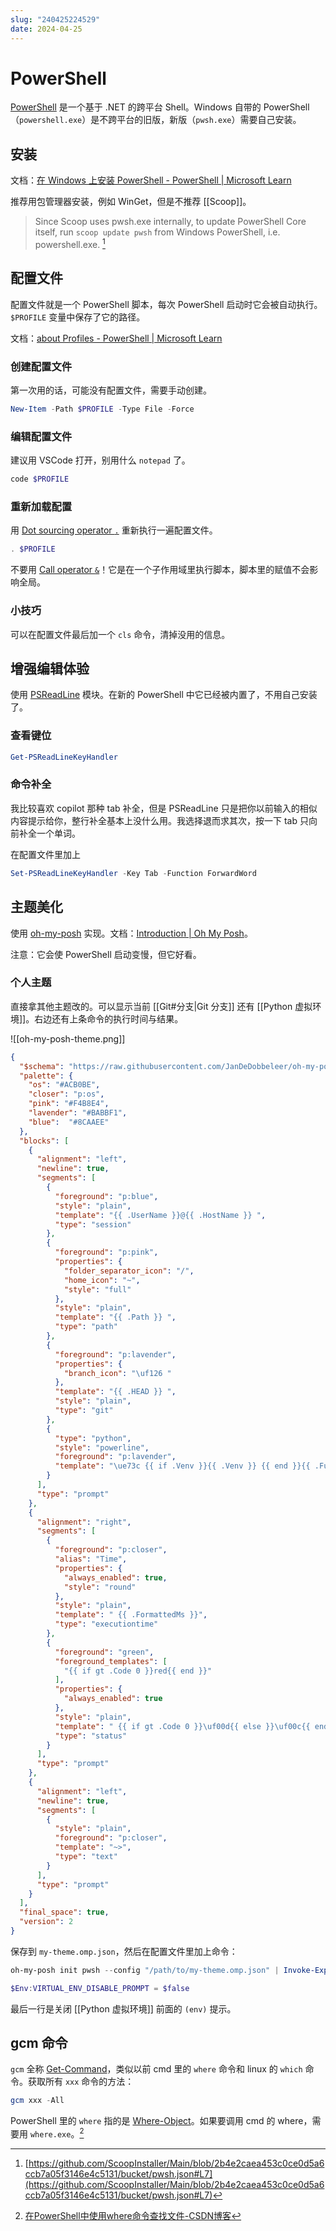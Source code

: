 ```yaml
---
slug: "240425224529"
date: 2024-04-25
---
```


# PowerShell

[PowerShell](https://github.com/PowerShell/PowerShell) 是一个基于 .NET 的跨平台 Shell。Windows 自带的 PowerShell（`powershell.exe`）是不跨平台的旧版，新版（`pwsh.exe`）需要自己安装。

## 安装

文档：[在 Windows 上安装 PowerShell - PowerShell | Microsoft Learn](https://learn.microsoft.com/zh-cn/powershell/scripting/install/installing-powershell-on-windows)

推荐用包管理器安装，例如 WinGet，但是不推荐 [[Scoop]]。

> Since Scoop uses pwsh.exe internally, to update PowerShell Core itself, run `scoop update pwsh` from Windows PowerShell, i.e. powershell.exe. [^1]

## 配置文件

配置文件就是一个 PowerShell 脚本，每次 PowerShell 启动时它会被自动执行。`$PROFILE` 变量中保存了它的路径。

文档：[about Profiles - PowerShell | Microsoft Learn](https://learn.microsoft.com/en-us/powershell/module/microsoft.powershell.core/about/about_profiles)

### 创建配置文件

第一次用的话，可能没有配置文件，需要手动创建。

``` powershell
New-Item -Path $PROFILE -Type File -Force
```

### 编辑配置文件

建议用 VSCode 打开，别用什么 `notepad` 了。

``` powershell
code $PROFILE
```

### 重新加载配置

用 [Dot sourcing operator `.`](https://learn.microsoft.com/en-us/powershell/module/microsoft.powershell.core/about/about_operators#dot-sourcing-operator-) 重新执行一遍配置文件。

``` powershell
. $PROFILE
```

不要用 [Call operator `&`](https://learn.microsoft.com/en-us/powershell/module/microsoft.powershell.core/about/about_operators?view=powershell-7.4#call-operator-)！它是在一个子作用域里执行脚本，脚本里的赋值不会影响全局。

### 小技巧

可以在配置文件最后加一个 `cls` 命令，清掉没用的信息。

## 增强编辑体验

使用 [PSReadLine](https://github.com/PowerShell/PSReadLine) 模块。在新的 PowerShell 中它已经被内置了，不用自己安装了。

### 查看键位

``` powershell
Get-PSReadLineKeyHandler
```

### 命令补全

我比较喜欢 copilot 那种 tab 补全，但是 PSReadLine 只是把你以前输入的相似内容提示给你，整行补全基本上没什么用。我选择退而求其次，按一下 tab 只向前补全一个单词。

在配置文件里加上

``` powershell
Set-PSReadLineKeyHandler -Key Tab -Function ForwardWord
```

## 主题美化

使用 [oh-my-posh](https://github.com/JanDeDobbeleer/oh-my-posh) 实现。文档：[Introduction | Oh My Posh](https://ohmyposh.dev/docs/)。

注意：它会使 PowerShell 启动变慢，但它好看。

### 个人主题

直接拿其他主题改的。可以显示当前 [[Git#分支|Git 分支]] 还有 [[Python 虚拟环境]]。右边还有上条命令的执行时间与结果。

![[oh-my-posh-theme.png]]

``` json
{  
  "$schema": "https://raw.githubusercontent.com/JanDeDobbeleer/oh-my-posh/main/themes/schema.json",  
  "palette": {  
    "os": "#ACB0BE",  
    "closer": "p:os",  
    "pink": "#F4B8E4",  
    "lavender": "#BABBF1",  
    "blue":  "#8CAAEE"  
  },  
  "blocks": [  
    {  
      "alignment": "left",  
      "newline": true,  
      "segments": [  
        {  
          "foreground": "p:blue",  
          "style": "plain",  
          "template": "{{ .UserName }}@{{ .HostName }} ",  
          "type": "session"  
        },  
        {  
          "foreground": "p:pink",  
          "properties": {  
            "folder_separator_icon": "/",  
            "home_icon": "~",  
            "style": "full"  
          },  
          "style": "plain",  
          "template": "{{ .Path }} ",  
          "type": "path"  
        },  
        {  
          "foreground": "p:lavender",  
          "properties": {  
            "branch_icon": "\uf126 "  
          },  
          "template": "{{ .HEAD }} ",  
          "style": "plain",  
          "type": "git"  
        },  
        {  
          "type": "python",  
          "style": "powerline",  
          "foreground": "p:lavender",  
          "template": "\ue73c {{ if .Venv }}{{ .Venv }} {{ end }}{{ .Full }} "  
        }  
      ],  
      "type": "prompt"  
    },  
    {  
      "alignment": "right",  
      "segments": [  
        {  
          "foreground": "p:closer",  
          "alias": "Time",  
          "properties": {  
            "always_enabled": true,  
            "style": "round"  
          },  
          "style": "plain",  
          "template": " {{ .FormattedMs }}",  
          "type": "executiontime"  
        },  
        {  
          "foreground": "green",  
          "foreground_templates": [  
            "{{ if gt .Code 0 }}red{{ end }}"  
          ],  
          "properties": {  
            "always_enabled": true  
          },  
          "style": "plain",  
          "template": " {{ if gt .Code 0 }}\uf00d{{ else }}\uf00c{{ end }}",  
          "type": "status"  
        }  
      ],  
      "type": "prompt"  
    },  
    {  
      "alignment": "left",  
      "newline": true,  
      "segments": [  
        {  
          "style": "plain",  
          "foreground": "p:closer",  
          "template": "~>",  
          "type": "text"  
        }  
      ],  
      "type": "prompt"  
    }  
  ],  
  "final_space": true,  
  "version": 2  
}
```

保存到 `my-theme.omp.json`，然后在配置文件里加上命令：

``` powershell
oh-my-posh init pwsh --config "/path/to/my-theme.omp.json" | Invoke-Expression

$Env:VIRTUAL_ENV_DISABLE_PROMPT = $false
```

最后一行是关闭 [[Python 虚拟环境]] 前面的 `(env)` 提示。

## gcm 命令


`gcm` 全称 [Get-Command](https://learn.microsoft.com/en-us/powershell/module/microsoft.powershell.core/get-command)，类似以前 cmd 里的 `where` 命令和 linux 的 `which` 命令。获取所有 `xxx` 命令的方法：

``` powershell
gcm xxx -All
```

PowerShell 里的 `where` 指的是 [Where-Object](https://learn.microsoft.com/en-us/powershell/module/microsoft.powershell.core/where-object)。如果要调用 cmd 的 where，需要用 `where.exe`。[^2]

[^1]: [https://github.com/ScoopInstaller/Main/blob/2b4e2caea453c0ce0d5a6ccb7a05f3146e4c5131/bucket/pwsh.json#L7](https://github.com/ScoopInstaller/Main/blob/2b4e2caea453c0ce0d5a6ccb7a05f3146e4c5131/bucket/pwsh.json#L7)
[^2]: [在PowerShell中使用where命令查找文件-CSDN博客](https://blog.csdn.net/mighty13/article/details/119880762)

